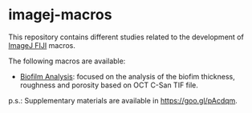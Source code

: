 # imagej-macros

This repository contains different studies related to the development of [ImageJ FIJI](https://fiji.sc) macros.

The following macros are available:

* [Biofilm Analysis](https://github.com/Jaimenms/imagej-macros/blob/master/macros/biofilm_analysis.ijm): focused on the analysis of the biofim thickness, roughness and porosity based on OCT C-San TIF file.

p.s.: Supplementary materials are available in https://goo.gl/pAcdqm.
